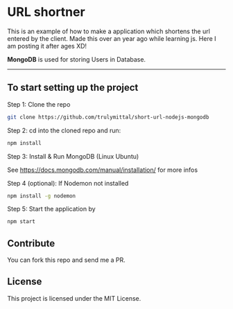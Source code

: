 # URL shortner

This is an example of how to make a application which shortens the url entered by the client. Made this over an year ago while learning js. Here I am posting it after ages XD!

**MongoDB** is used for storing Users in Database.

---

## To start setting up the project

Step 1: Clone the repo

```bash
git clone https://github.com/trulymittal/short-url-nodejs-mongodb
```

Step 2: cd into the cloned repo and run:

```bash
npm install
```

Step 3: Install & Run MongoDB (Linux Ubuntu)

See <https://docs.mongodb.com/manual/installation/> for more infos

Step 4 (optional): If Nodemon not installed

```bash
npm install -g nodemon
```

Step 5: Start the application by

```bash
npm start
```

## Contribute

You can fork this repo and send me a PR.

## License

This project is licensed under the MIT License.
